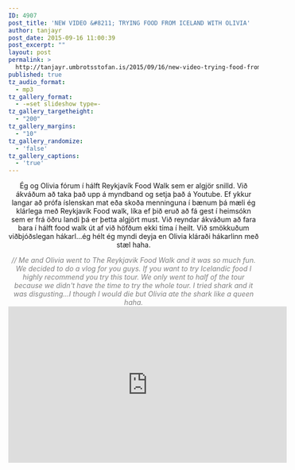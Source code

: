 ```yaml
---
ID: 4907
post_title: 'NEW VIDEO &#8211; TRYING FOOD FROM ICELAND WITH OLIVIA'
author: tanjayr
post_date: 2015-09-16 11:00:39
post_excerpt: ""
layout: post
permalink: >
  http://tanjayr.umbrotsstofan.is/2015/09/16/new-video-trying-food-from-iceland-with-olivia/
published: true
tz_audio_format:
  - mp3
tz_gallery_format:
  - -=set slideshow type=-
tz_gallery_targetheight:
  - "200"
tz_gallery_margins:
  - "10"
tz_gallery_randomize:
  - 'false'
tz_gallery_captions:
  - 'true'
---
```

<p style="text-align: center;">Ég og <span class="nwe">Olivia</span> fórum í hálft Reykjavík <span class="nwe">Food</span> <span class="nwe">Walk</span> sem er algjör snilld. Við ákváðum að taka það upp á myndband og setja það á <span class="nwe">Youtube</span>. Ef ykkur langar að prófa íslenskan mat eða skoða menninguna í bænum þá mæli ég klárlega með Reykjavík <span class="nwe">Food</span> <span class="nwe">walk</span>, líka ef þið eruð að fá gest í heimsókn sem er frá öðru landi þá er þetta algjört must. Við reyndar ákváðum að fara bara í hálft <span class="nwe">food</span> <span class="nwe">walk</span> út af við höfðum ekki tíma í heilt. Við smökkuðum viðbjóðslegan hákarl...ég hélt ég myndi deyja en <span class="nwe">Olivia</span> kláraði hákarlinn með stæl <span class="nwe">haha</span>.</p>
<p style="text-align: center;"><em><span style="color: #808080;">// Me and Olivia went to The Reykjavik Food Walk and it was so much fun. We decided to do a vlog for you guys. If you want to try Icelandic food I highly recommend you try this tour. We only went to half of the tour because we didn't have the time to try the whole tour. I tried shark and it was disgusting...I though I would die but Olivia ate the shark like a queen haha.</span></em>
<iframe src="https://www.youtube.com/embed/xPn6HEIxdjs" width="560" height="315" frameborder="0" allowfullscreen="allowfullscreen"></iframe></p>